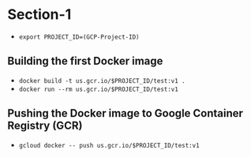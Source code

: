 # Section-1

* `export PROJECT_ID=(GCP-Project-ID)`

## Building the first Docker image
* `docker build -t us.gcr.io/$PROJECT_ID/test:v1 .`
* `docker run --rm us.gcr.io/$PROJECT_ID/test:v1`

## Pushing the Docker image to Google Container Registry (GCR)
* `gcloud docker -- push us.gcr.io/$PROJECT_ID/test:v1`
